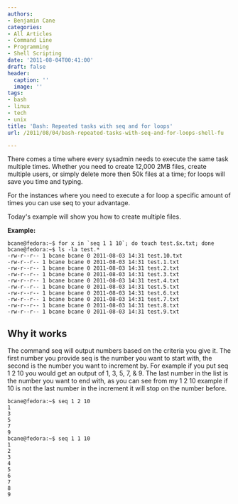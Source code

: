 ```yaml
---
authors:
- Benjamin Cane
categories:
- All Articles
- Command Line
- Programming
- Shell Scripting
date: '2011-08-04T00:41:00'
draft: false
header:
  caption: ''
  image: ''
tags:
- bash
- linux
- tech
- unix
title: 'Bash: Repeated tasks with seq and for loops'
url: /2011/08/04/bash-repeated-tasks-with-seq-and-for-loops-shell-fu

---
```


There comes a time where every sysadmin needs to execute the same task multiple times. Whether you need to create 12,000 2MB files, create multiple users, or simply delete more then 50k files at a time; for loops will save you time and typing.

For the instances where you need to execute a for loop a specific amount of times you can use seq to your advantage.

Today's example will show you how to create multiple files.

**Example:**

    bcane@fedora:~$ for x in `seq 1 1 10`; do touch test.$x.txt; done  
    bcane@fedora:~$ ls -la test.*  
    -rw-r--r-- 1 bcane bcane 0 2011-08-03 14:31 test.10.txt  
    -rw-r--r-- 1 bcane bcane 0 2011-08-03 14:31 test.1.txt  
    -rw-r--r-- 1 bcane bcane 0 2011-08-03 14:31 test.2.txt  
    -rw-r--r-- 1 bcane bcane 0 2011-08-03 14:31 test.3.txt  
    -rw-r--r-- 1 bcane bcane 0 2011-08-03 14:31 test.4.txt  
    -rw-r--r-- 1 bcane bcane 0 2011-08-03 14:31 test.5.txt  
    -rw-r--r-- 1 bcane bcane 0 2011-08-03 14:31 test.6.txt  
    -rw-r--r-- 1 bcane bcane 0 2011-08-03 14:31 test.7.txt  
    -rw-r--r-- 1 bcane bcane 0 2011-08-03 14:31 test.8.txt  
    -rw-r--r-- 1 bcane bcane 0 2011-08-03 14:31 test.9.txt  

## Why it works

The command seq will output numbers based on the criteria you give it. The first number you provide seq is the number you want to start with, the second is the number you want to increment by. For example if you put seq 1 2 10 you would get an output of 1, 3, 5, 7, & 9. The last number in the list is the number you want to end with, as you can see from my 1 2 10 example if 10 is not the last number in the increment it will stop on the number before.

    bcane@fedora:~$ seq 1 2 10  
    1  
    3  
    5  
    7  
    9  
    bcane@fedora:~$ seq 1 1 10  
    1  
    2  
    3  
    4  
    5  
    6  
    7  
    8  
    9
